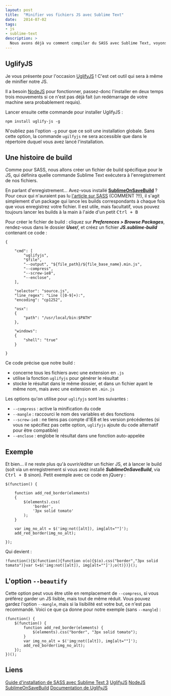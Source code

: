 ```yaml
---
layout: post
title:  "Minifier vos fichiers JS avec Sublime Text"
date:   2014-07-02
tags:
- js
- sublime-text
description: >
  Nous avons déjà vu comment compiler du SASS avec Sublime Text, voyons aujourd'hui comment minifier du JS.
---
```


## UglifyJS

Je vous présente pour l'occasion [UglifyJS](https://github.com/mishoo/UglifyJS2) !
C'est cet outil qui sera à même de minifier notre JS.

Il a besoin [NodeJS](http://nodejs.org/) pour fonctionner, passez-donc l'installer en deux temps trois mouvements si ce n'est pas déjà fait (un redémarrage de votre machine sera probablement requis).

Lancer ensuite cette commande pour installer UglifyJS :

	npm install uglify-js -g

N'oubliez pas l'option `-g` pour que ce soit une installation globale. Sans cette option, la commande `ugilfyjs` ne sera accessible que dans le répertoire duquel vous avez lancé l'installation.


## Une histoire de build

Comme pour SASS, nous allons créer un fichier de build spécifique pour le JS, qui définira quelle commande Sublime Text exécutera à l'enregistrement de nos fichiers.

En parlant d'enregistrement... Avez-vous installé [**SublimeOnSaveBuild**](https://sublime.wbond.net/packages/SublimeOnSaveBuild) ?
Pour ceux qui n'auraient pas lu [l'article sur SASS](https://blog.smarchal.com/guide-installation-sass-avec-sublime-text-3) (COMMENT ?!!), il s'agit simplement d'un package qui lance les builds correspondants à chaque fois que vous enregistrez votre fichier.
Il est utile, mais facultatif, vous pouvez toujours lancer les builds à la main à l'aide d'un petit <kbd>Ctrl + B</kbd>

Pour créer le fichier de build : cliquez sur ***Preferences > Browse Packages***, rendez-vous dans le dossier ***User/***, et créez un fichier ***JS.sublime-build*** contenant ce code :

	{

		"cmd": [
			"uglifyjs",
			"$file",
			"--output", "${file_path}/${file_base_name}.min.js",
			"--compress",
			"--screw-ie8",
			"--enclose",
		],

		"selector": "source.js",
		"line_regex": "Line ([0-9]+):",
		"encoding": "cp1252",

		"osx":
		{
			"path": "/usr/local/bin:$PATH"
		},

		"windows":
		{
			"shell": "true"
		}

	}

Ce code précise que notre build :

- concerne tous les fichiers avec une extension en `.js`
- utilise la fonction `uglifyjs` pour générer le résultat
- stocke le résultat dans le même dossier, et dans un fichier ayant le même nom, mais avec une extension en `.min.js`

Les options qu'on utilise pour `uglifyjs` sont les suivantes :

- `--compress` : active la minification du code
- `--mangle` : raccourci le nom des variables et des fonctions
- `--screw-ie8` : ne tiens pas compte d'IE8 et les version précédentes (si vous ne spécifiez pas cette option, `uglifyjs` ajoute du code alternatif pour être compatible)
- `--enclose` : englobe le résultat dans une fonction auto-appelée

## Exemple

Et bien... il ne reste plus qu'à ouvrir/éditer un fichier JS, et à lancer le build (soit via un enregistrement si vous avez installé ***SublimeOnSaveBuild***, via <kbd>Ctrl + B</kbd> sinon).
Petit exemple avec ce code en jQuery :

	$(function() {

		function add_red_border(elements)
		{
			$(elements).css(
				'border',
				'3px solid tomato'
			);
		}

		var img_no_alt = $('img:not([alt]), img[alt=""]');
		add_red_border(img_no_alt);

	});

Qui devient :

	!function(){$(function(){function o(o){$(o).css("border","3px solid tomato")}var t=$('img:not([alt]), img[alt=""]');o(t)})}();

## L'option `--beautify`

Cette option peut vous être utile en remplacement de `--compress`, si vous préférez garder un JS lisible, mais tout de même réduit.
Vous pouvez gardez l'option `--mangle`, mais si la lisibilité est votre but, ce n'est pas recommandé. Voici ce que ça donne pour notre exemple (sans `--mangle`) :

	(function() {
	    $(function() {
	        function add_red_border(elements) {
	            $(elements).css("border", "3px solid tomato");
	        }
	        var img_no_alt = $('img:not([alt]), img[alt=""]');
	        add_red_border(img_no_alt);
	    });
	})();

## Liens

[Guide d'installation de SASS avec Sublime Text 3](https://blog.smarchal.com/guide-installation-sass-avec-sublime-text-3)
[UglifyJS](https://github.com/mishoo/UglifyJS2)
[NodeJS](http://nodejs.org/)
[SublimeOnSaveBuild](https://sublime.wbond.net/packages/SublimeOnSaveBuild)
[Documentation de UglifyJS](https://github.com/mishoo/UglifyJS2#usage)